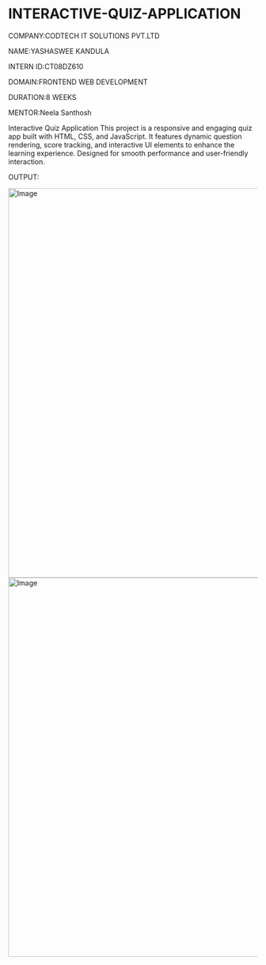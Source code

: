 # INTERACTIVE-QUIZ-APPLICATION

COMPANY:CODTECH IT SOLUTIONS PVT.LTD

NAME:YASHASWEE KANDULA

INTERN ID:CT08DZ610

DOMAIN:FRONTEND WEB DEVELOPMENT

DURATION:8 WEEKS

MENTOR:Neela Santhosh

Interactive Quiz Application
This project is a responsive and engaging quiz app built with HTML, CSS, and JavaScript. It features dynamic question rendering, score tracking, and interactive UI elements to enhance the learning experience. Designed for smooth performance and user-friendly interaction.

OUTPUT:

<img width="1159" height="786" alt="Image" src="https://github.com/user-attachments/assets/3ce44fe1-5cca-4d06-9b08-732a2f011e32" />

<img width="905" height="765" alt="Image" src="https://github.com/user-attachments/assets/0b9ac86f-27d9-41d4-9fed-867b48a98b51" />
